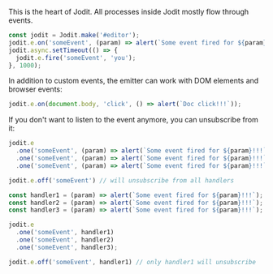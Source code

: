 This is the heart of Jodit. All processes inside Jodit mostly flow through events.

```js
const jodit = Jodit.make('#editor');
jodit.e.on('someEvent', (param) => alert(`Some event fired for ${param}!!!`));
jodit.async.setTimeout(() => {
  jodit.e.fire('someEvent', 'you');
}, 1000);
```

In addition to custom events, the emitter can work with DOM elements and browser events:

```js
jodit.e.on(document.body, 'click', () => alert(`Doc click!!!`));
```

If you don't want to listen to the event anymore, you can unsubscribe from it:

```js
jodit.e
  .one('someEvent', (param) => alert(`Some event fired for ${param}!!!`))
  .one('someEvent', (param) => alert(`Some event fired for ${param}!!!`))
  .one('someEvent', (param) => alert(`Some event fired for ${param}!!!`));

jodit.e.off('someEvent') // will unsubscribe from all handlers
```

```js
const handler1 = (param) => alert(`Some event fired for ${param}!!!`);
const handler2 = (param) => alert(`Some event fired for ${param}!!!`);
const handler3 = (param) => alert(`Some event fired for ${param}!!!`);

jodit.e
  .one('someEvent', handler1)
  .one('someEvent', handler2)
  .one('someEvent', handler3);

jodit.e.off('someEvent', handler1) // only handler1 will unsubscribe
```
